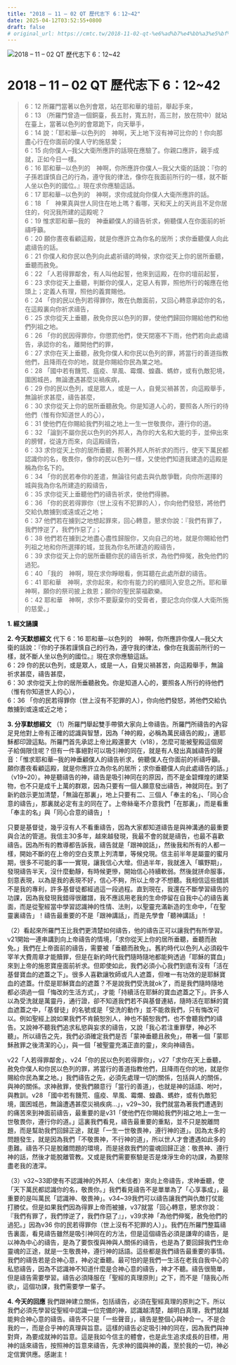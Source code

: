 ```yaml
---
title: "2018 – 11 – 02 QT 歷代志下 6：12~42"
date: 2025-04-12T03:52:55+0800
draft: false
# original_url: https://cmtc.tw/2018-11-02-qt-%e6%ad%b7%e4%bb%a3%e5%bf%97%e4%b8%8b-6%ef%bc%9a1242
---
```


![2018 – 11 – 02 QT  歷代志下 6：12\~42](/images/qt.jpg   "2018 – 11 – 02 QT  歷代志下 6：12\~42")

# 2018 – 11 – 02 QT 歷代志下 6：12\~42

> 6：12 所羅門當著以色列會眾，站在耶和華的壇前，舉起手來，  
> 6：13 （所羅門曾造一個銅臺，長五肘，寬五肘，高三肘，放在院中）就站在臺上，當著以色列的會眾跪下，向天舉手，  
> 6：14 說：「耶和華─以色列的　神啊，天上地下沒有神可比你的！你向那盡心行在你面前的僕人守約施慈愛；  
> 6：15 向你僕人─我父大衛所應許的話現在應驗了。你親口應許，親手成就，正如今日一樣。  
> 6：16 耶和華─以色列的　神啊，你所應許你僕人─我父大衛的話說：『你的子孫若謹慎自己的行為，遵守我的律法，像你在我面前所行的一樣，就不斷人坐以色列的國位。』現在求你應驗這話。  
> 6：17 耶和華─以色列的　神啊，求你成就向你僕人大衛所應許的話。  
> 6：18 「　神果真與世人同住在地上嗎？看哪，天和天上的天尚且不足你居住的，何況我所建的這殿呢？  
> 6：19 惟求耶和華─我的　神垂顧僕人的禱告祈求，俯聽僕人在你面前的祈禱呼籲。  
> 6：20 願你晝夜看顧這殿，就是你應許立為你名的居所；求你垂聽僕人向此處禱告的話。  
> 6：21 你僕人和你民以色列向此處祈禱的時候，求你從天上你的居所垂聽，垂聽而赦免。  
> 6：22 「人若得罪鄰舍，有人叫他起誓，他來到這殿，在你的壇前起誓，  
> 6：23 求你從天上垂聽，判斷你的僕人，定惡人有罪，照他所行的報應在他頭上；定義人有理，照他的義賞賜他。  
> 6：24 「你的民以色列若得罪你，敗在仇敵面前，又回心轉意承認你的名，在這殿裏向你祈求禱告，  
> 6：25 求你從天上垂聽，赦免你民以色列的罪，使他們歸回你賜給他們和他們列祖之地。  
> 6：26 「你的民因得罪你，你懲罰他們，使天閉塞不下雨，他們若向此處禱告，承認你的名，離開他們的罪，  
> 6：27 求你在天上垂聽，赦免你僕人和你民以色列的罪，將當行的善道指教他們，且降雨在你的地，就是你賜給你民為業之地。  
> 6：28 「國中若有饑荒、瘟疫、旱風、霉爛、蝗蟲、螞蚱，或有仇敵犯境，圍困城邑，無論遭遇甚麼災禍疾病，  
> 6：29 你的民以色列，或是眾人，或是一人，自覺災禍甚苦，向這殿舉手，無論祈求甚麼，禱告甚麼，  
> 6：30 求你從天上你的居所垂聽赦免。你是知道人心的，要照各人所行的待他們（惟有你知道世人的心），  
> 6：31 使他們在你賜給我們列祖之地上一生一世敬畏你，遵行你的道。  
> 6：32 「論到不屬你民以色列的外邦人，為你的大名和大能的手，並伸出來的膀臂，從遠方而來，向這殿禱告，  
> 6：33 求你從天上你的居所垂聽，照著外邦人所祈求的而行，使天下萬民都認識你的名，敬畏你，像你的民以色列一樣，又使他們知道我建造的這殿是稱為你名下的。  
> 6：34 「你的民若奉你的差遣，無論往何處去與仇敵爭戰，向你所選擇的城與我為你名所建造的殿禱告，  
> 6：35 求你從天上垂聽他們的禱告祈求，使他們得勝。  
> 6：36 「你的民若得罪你（世上沒有不犯罪的人），你向他們發怒，將他們交給仇敵擄到或遠或近之地；  
> 6：37 他們若在擄到之地想起罪來，回心轉意，懇求你說：『我們有罪了，我們悖逆了，我們作惡了』；  
> 6：38 他們若在擄到之地盡心盡性歸服你，又向自己的地，就是你賜給他們列祖之地和你所選擇的城，並我為你名所建造的殿禱告，  
> 6：39 求你從天上你的居所垂聽你民的禱告祈求，為他們伸冤，赦免他們的過犯。  
> 6：40 「我的　神啊，現在求你睜眼看，側耳聽在此處所獻的禱告。  
> 6：41 耶和華　神啊，求你起來，和你有能力的約櫃同入安息之所。耶和華　神啊，願你的祭司披上救恩；願你的聖民蒙福歡樂。  
> 6：42 耶和華　神啊，求你不要厭棄你的受膏者，要記念向你僕人大衛所施的慈愛。」

**1. 經文誦讀**

**2.  今天默想經文**
代下 6：16 耶和華─以色列的　神啊，你所應許你僕人─我父大衛的話說：『你的子孫若謹慎自己的行為，遵守我的律法，像你在我面前所行的一樣，就不斷人坐以色列的國位。』現在求你應驗這話。  
6：29 你的民以色列，或是眾人，或是一人，自覺災禍甚苦，向這殿舉手，無論祈求甚麼，禱告甚麼，  
6：30 求你從天上你的居所垂聽赦免。你是知道人心的，要照各人所行的待他們（惟有你知道世人的心），  
6：36 「你的民若得罪你（世上沒有不犯罪的人），你向他們發怒，將他們交給仇敵擄到或遠或近之地；

**3. 分享默想經文**
（1）所羅門舉起雙手帶領大家向上帝禱告。所羅門所禱告的內容足見他對上帝有正確的認識與智慧，因為「神的殿，必稱為萬民禱告的殿」，連耶穌都印證這點。所羅門首先承認上帝比殿還要大（v18），怎麼可能被聖殿這個房子給侷限住呢？但有一件事絕對可以吸引神的同在，就是有人發出真誠禱告的聲音：「惟求耶和華─我的神垂顧僕人的禱告祈求，俯聽僕人在你面前的祈禱呼籲。願你晝夜看顧這殿，就是你應許立為你名的居所；求你垂聽僕人向此處禱告的話。」（v19\~20）。神是聽禱告的神，禱告是吸引神同在的原因，而不是金碧輝煌的建築物，也不只是成千上萬的群眾，因為只要有一個人願意發出禱告，神就同在。到了新約啟示更加清楚，「無論在那裏」，地上只要有二、三個人「奉主的名」、「同心合意的禱告」，那裏就必定有主的同在了。上帝絲毫不介意我們「在那裏」，而是看重「奉主的名」與「同心合意的禱告」！

只要是基督徒，幾乎沒有人不看重禱告，因為大家都知道禱告是與神溝通的最重要與合法的管道。我信主30多年，越來越發現，我最不會的就是禱告，也最不喜歡禱告。因為所有的教導都告訴我，禱告就是「跟神說話」，然後我和所有的人都一樣，開始不斷的在上帝的空白支票上列清單，等候兌現。信主前半年是屬靈的蜜月期，很多不可能的事一一實現，讓我信心大增。但過半年，我就進入「曠野期」，發現禱告半天，沒什麼動靜，有時候更慘，開始信心持續軟弱。然後就拼命服事，刻意表現，以為是我的表現不好，信心不夠，所以上帝才不想聽。我相信這些錯誤不是我的專利，許多基督徒都經過這一段過程。直到現在，我還在不斷學習禱告的功課，因為我發現我錯得很離譜，我不應該用老我的生命停留在自我中心的禱告裏面，而是從聖經當中學習認識神的性情、法則，以聖靈充滿新造的生命中，「在聖靈裏禱告」！禱告最重要的不是「跟神講話」，而是先學會「聽神講話」！

（2）看起來所羅門王比我們更清楚如何禱告，他的禱告正可以讓我們有所學習。v21開始一連串講到向上帝禱告的情境，「求你從天上你的居所垂聽，垂聽而赦免。」我們在上帝面前的禱告，需要被「垂聽而赦免」。舊約時代以色列人必須殺牛宰羊大費周章才能贖罪，但是在新約時代我們隨時隨地都能夠透過「耶穌的寶血」來到上帝的施恩寶座面前祈求。但即使如此，我們必須小心我們到底有沒有「活在基督寶血的遮蓋之下」。很多人喜歡讓牧師或凡人遮蓋，但唯一有功效的是耶穌寶血的遮蓋。什麼是耶穌寶血的遮蓋？不是說我們受洗就ok了，而是我們隨時隨地都必須過一個「悔改的生活方式」，才能「持續活在耶穌的寶血遮蓋之下」。許多人以為受洗就是萬靈丹，通行證，卻不知道我們若不與基督連結，隨時活在耶穌的寶血遮蓋之中，「基督徒」的名號或是「受洗的動作」並不能救我們，只有悔改可以。例如聖經上說如果我們不肯饒恕別人，神也不饒恕我們，也不會聽我們的禱告。又說神不聽我們追求私慾與妄求的禱告，又說「我心若注重罪孽，神必不聽」。所以禱告之先，我們必須確定我們是否「蒙神垂聽且赦免」，帶著一個「蒙耶穌赦罪之後清潔的心」，與一個「被聖靈充滿正直的靈」，來向神禱告。

v22「人若得罪鄰舍」、v24「你的民以色列若得罪你」，v27「求你在天上垂聽，赦免你僕人和你民以色列的罪，將當行的善道指教他們，且降雨在你的地，就是你賜給你民為業之地。」我們禱告之先，必須先處理一切的關係，包括與人的關係，與神的關係。求神赦罪，使我們願意行「當行的善道」，也就是神的話語、咐吋，與教訓。v28 「國中若有饑荒、瘟疫、旱風、霉爛、蝗蟲、螞蚱，或有仇敵犯境，圍困城邑，無論遭遇甚麼災禍疾病…」，v29\~30，我們就當為著我們遭遇到的痛苦來到神面前禱告，最重要的是v31「使他們在你賜給我們列祖之地上一生一世敬畏你，遵行你的道。」這裏我們看見，禱告最重要的重點，並不只是脫離問題，而是幫助我們回歸正途，就是「一生一世敬畏神，遵行神的道」。因為太多的問題發生，就是因為我們「不敬畏神，不行神的道」，所以世人才會遭遇如此多的患難。禱告不只是脫離問題的環境，而是拯救我們的靈魂回歸正途：敬畏神、遵行神的話，然後才能脫離管教。又或是我們需要察驗是否是煉淨生命的功課，為要除盡老我的渣滓。

（3）v32\~33即使有不認識神的外邦人（未信者）來向上帝禱告，求神垂聽，使「天下萬民都認識你的名，敬畏你。」我們看見禱告不是單單為了「心享事成」，最重要的是叫萬民「認識神、敬畏神」。v34\~39我們可以禱告讓我們與仇敵打仗能打勝仗。但是如果我們因為得罪上帝而被擄，v37就當「回心轉意，懇求你說：『我們有罪了，我們悖逆了，我們作惡了』」，v39求神「為他們伸冤，赦免他們的過犯。」因為v36 你的民若得罪你（世上沒有不犯罪的人）」。我們在所羅門整篇禱告裏面，看見禱告雖然是吸引神同在的方法，但是這個禱告必須是謙卑的禱告，是以神為中心的禱告，是為了要恢復與神與人關係的禱告，也是為了要回歸我們生命靈魂的正途，就是一生敬畏神，遵行神的話語。這些都是我們禱告最重要的事情。我們的禱告若是合神心意，神必定垂聽。最可怕的是我們一生活在老我自我中心的私慾禱告，因為不認識神不知道什麼是合神心意的禱告，神才不聽。禱告很簡單，但是禱告需要學習。禱告必須降服在「聖經的真理原則」之下，而不是「隨我心所欲」，這個功課，我們需要學一輩子。

**4. 今天的回應**
我們跟神建立關係，包括禱告，必須在聖經真理的原則之下。所以我們必須先學習從聖經中認識一位完備的神，認識越清楚，越明白真理，我們就越能夠合神心意的禱告。禱告不只是「一些聲音」，禱告是整個心與神合一。不是合我的一，而是合乎神的真理與旨意。這樣的禱告必定吸引神的同在，因為我們與神對齊，為要成就神的旨意。這是我如今信主的體會，也是此生追求成長的目標，用神的話來禱告，按照神的旨意來禱告，先求神的國與神的義，至於我的一切，神必定信實供應。感謝主！

